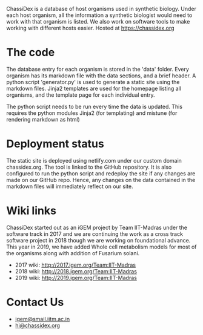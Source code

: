 ChassiDex is a database of host organisms used in synthetic biology. Under each host organism, all the information a synthetic biologist would need to work with that organism is listed. We also work on software tools to make working with different hosts easier. Hosted at https://chassidex.org

# The code 
The database entry for each organism is stored in the 'data' folder. Every organism has its markdown file with the data sections, and a brief header. A python script 'generator.py' is used to generate a static site using the markdown files. Jinja2 templates are used for the homepage listing all organisms, and the template page for each individual entry. 

The python script needs to be run every time the data is updated. This requires the python modules Jinja2 (for templating) and mistune (for rendering markdown as html) 

# Deployment status
The static site is deployed using netlify.com under our custom domain chassidex.org. The tool is linked to the GitHub repository. It is also configured to run the python script and redeploy the site if any changes are made on our GitHub repo. Hence, any changes on the data contained in the markdown files will immediately reflect on our site.

# Wiki links
ChassiDex started out as an iGEM project by Team IIT-Madras under the software track in 2017 and we are continuing the work as a cross track software project in 2018 though we are working on foundational advance. This year in 2019, we have added Whole cell metabolism models for most of the organisms along with addition of Fusarium solani.
- 2017 wiki: http://2017.igem.org/Team:IIT-Madras
- 2018 wiki: http://2018.igem.org/Team:IIT-Madras
- 2019 wiki: http://2019.igem.org/Team:IIT-Madras
# Contact Us
- igem@smail.iitm.ac.in
- hi@chassidex.org
